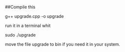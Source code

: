 ##Compile this 

g++ upgrade.cpp -o upgrade 

run it in a terminal whit

sudo ./upgrade

move the file upgrade to bin if you need it in your system.

